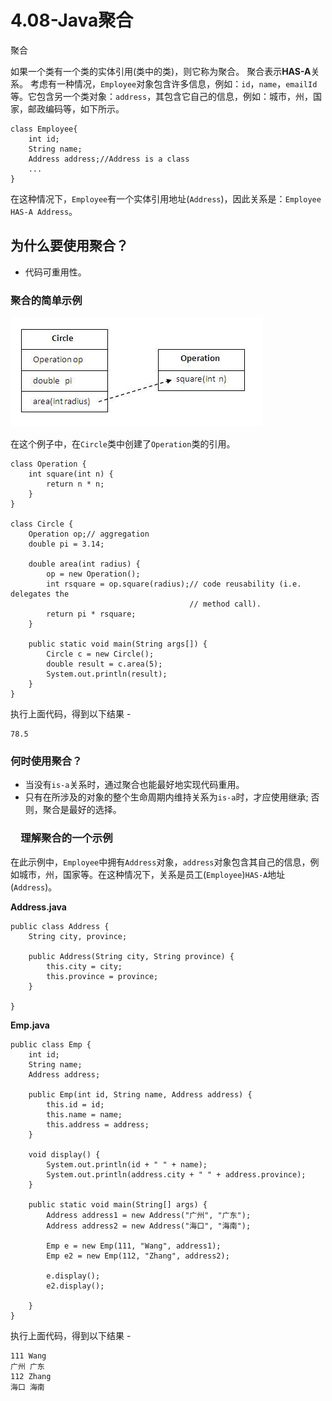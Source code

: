 # 4.08-Java聚合

聚合

如果一个类有一个类的实体引用(类中的类)，则它称为聚合。 聚合表示**HAS-A**关系。
考虑有一种情况，`Employee`对象包含许多信息，例如：`id`，`name`，`emailId`等。它包含另一个类对象：`address`，其包含它自己的信息，例如：城市，州，国家，邮政编码等，如下所示。

```
class Employee{  
    int id;  
    String name;  
    Address address;//Address is a class  
    ...  
}

```

在这种情况下，`Employee`有一个实体引用地址(`Address`)，因此关系是：`Employee HAS-A Address`。

## 为什么要使用聚合？

- 代码可重用性。

### 聚合的简单示例

![img](images/965100309_75158.jpg)

在这个例子中，在`Circle`类中创建了`Operation`类的引用。

```
class Operation {
    int square(int n) {
        return n * n;
    }
}

class Circle {
    Operation op;// aggregation
    double pi = 3.14;

    double area(int radius) {
        op = new Operation();
        int rsquare = op.square(radius);// code reusability (i.e. delegates the
                                        // method call).
        return pi * rsquare;
    }

    public static void main(String args[]) {
        Circle c = new Circle();
        double result = c.area(5);
        System.out.println(result);
    }
}

```

执行上面代码，得到以下结果 -

```
78.5

```

### 何时使用聚合？

- 当没有`is-a`关系时，通过聚合也能最好地实现代码重用。
- 只有在所涉及的对象的整个生命周期内维持关系为`is-a`时，才应使用继承; 否则，聚合是最好的选择。

### 　理解聚合的一个示例

在此示例中，`Employee`中拥有`Address`对象，`address`对象包含其自己的信息，例如城市，州，国家等。在这种情况下，关系是员工(`Employee`)`HAS-A`地址(`Address`)。

**Address.java**

```
public class Address {
    String city, province;

    public Address(String city, String province) {
        this.city = city;
        this.province = province;
    }

}

```

**Emp.java**

```
public class Emp {
    int id;
    String name;
    Address address;

    public Emp(int id, String name, Address address) {
        this.id = id;
        this.name = name;
        this.address = address;
    }

    void display() {
        System.out.println(id + " " + name);
        System.out.println(address.city + " " + address.province);
    }

    public static void main(String[] args) {
        Address address1 = new Address("广州", "广东");
        Address address2 = new Address("海口", "海南");

        Emp e = new Emp(111, "Wang", address1);
        Emp e2 = new Emp(112, "Zhang", address2);

        e.display();
        e2.display();

    }
}

```

执行上面代码，得到以下结果 -

```
111 Wang
广州 广东
112 Zhang
海口 海南
```